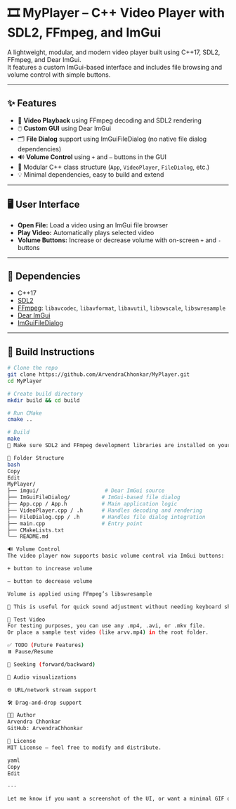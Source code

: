 # 🎞️ MyPlayer – C++ Video Player with SDL2, FFmpeg, and ImGui

A lightweight, modular, and modern video player built using C++17, SDL2, FFmpeg, and Dear ImGui.  
It features a custom ImGui-based interface and includes file browsing and volume control with simple buttons.

---

## ✨ Features

- 📼 **Video Playback** using FFmpeg decoding and SDL2 rendering
- 🖱️ **Custom GUI** using Dear ImGui
- 🗂️ **File Dialog** support using ImGuiFileDialog (no native file dialog dependencies)
- 🔊 **Volume Control** using `+` and `–` buttons in the GUI
- 🧩 Modular C++ class structure (`App`, `VideoPlayer`, `FileDialog`, etc.)
- 💡 Minimal dependencies, easy to build and extend

---

## 🖥️ User Interface

- **Open File:** Load a video using an ImGui file browser
- **Play Video:** Automatically plays selected video
- **Volume Buttons:** Increase or decrease volume with on-screen `+` and `-` buttons

---

## 🔧 Dependencies

- C++17
- [SDL2](https://libsdl.org)
- [FFmpeg](https://ffmpeg.org): `libavcodec`, `libavformat`, `libavutil`, `libswscale`, `libswresample`
- [Dear ImGui](https://github.com/ocornut/imgui)
- [ImGuiFileDialog](https://github.com/aiekick/ImGuiFileDialog)

---

## 🚀 Build Instructions

```bash
# Clone the repo
git clone https://github.com/ArvendraChhonkar/MyPlayer.git
cd MyPlayer

# Create build directory
mkdir build && cd build

# Run CMake
cmake ..

# Build
make
🔧 Make sure SDL2 and FFmpeg development libraries are installed on your system.

📁 Folder Structure
bash
Copy
Edit
MyPlayer/
├── imgui/                     # Dear ImGui source
├── ImGuiFileDialog/          # ImGui-based file dialog
├── App.cpp / App.h           # Main application logic
├── VideoPlayer.cpp / .h      # Handles decoding and rendering
├── FileDialog.cpp / .h       # Handles file dialog integration
├── main.cpp                  # Entry point
├── CMakeLists.txt
└── README.md

🔊 Volume Control
The video player now supports basic volume control via ImGui buttons:

+ button to increase volume

– button to decrease volume

Volume is applied using FFmpeg’s libswresample

📢 This is useful for quick sound adjustment without needing keyboard shortcuts.

🧪 Test Video
For testing purposes, you can use any .mp4, .avi, or .mkv file.
Or place a sample test video (like arvv.mp4) in the root folder.

✅ TODO (Future Features)
⏸️ Pause/Resume

🔁 Seeking (forward/backward)

🎵 Audio visualizations

🌐 URL/network stream support

🛠 Drag-and-drop support

🧑‍💻 Author
Arvendra Chhonkar
GitHub: ArvendraChhonkar

📜 License
MIT License – feel free to modify and distribute.

yaml
Copy
Edit

---

Let me know if you want a screenshot of the UI, or want a minimal GIF of the video player in action — that could really enhance your `README.md`.
